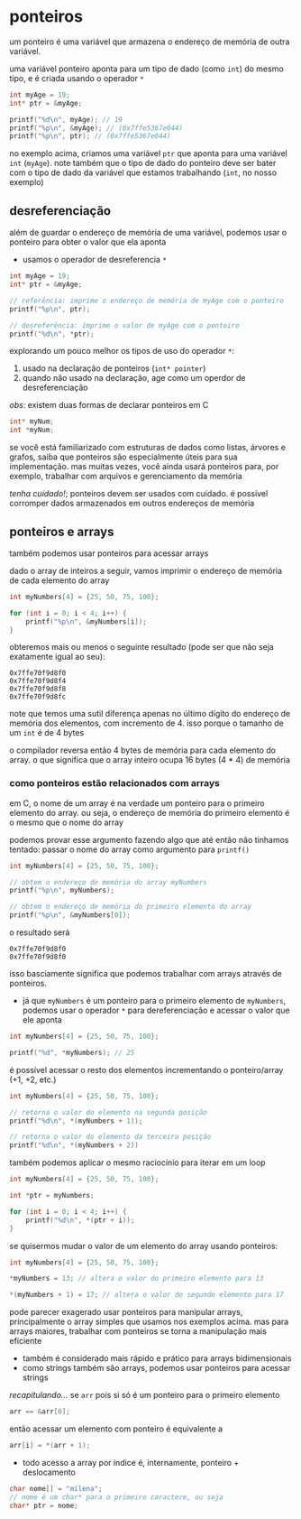 # ponteiros
um ponteiro é uma variável que armazena o endereço de memória de outra variável.

uma variável ponteiro aponta para um tipo de dado (como `int`) do mesmo tipo, e é criada usando o operador `*`

```c
int myAge = 19;
int* ptr = &myAge;

printf("%d\n", myAge); // 19
printf("%p\n", &myAge); // (0x7ffe5367e044)
printf("%p\n", ptr); // (0x7ffe5367e044)
```
no exemplo acima, criamos uma variável `ptr` que aponta para uma variável `int` (`myAge`). note também que o tipo de dado do ponteiro deve ser bater com o tipo de dado da variável que estamos trabalhando (`int`, no nosso exemplo)

## desreferenciação
além de guardar o endereço de memória de uma variável, podemos usar o ponteiro para obter o valor que ela aponta
* usamos o operador de desreferencia `*`

```c
int myAge = 19;
int* ptr = &myAge;

// referência: imprime o endereço de memória de myAge com o ponteiro
printf("%p\n", ptr);

// desreferência: imprime o valor de myAge com o ponteiro
printf("%d\n", *ptr);
```

explorando um pouco melhor os tipos de uso do operador `*`:
1. usado na declaração de ponteiros (`int* pointer`)
2. quando não usado na declaração, age como um operdor de desreferenciação

*obs*: existem duas formas de declarar ponteiros em C
```c
int* myNum;
int *myNum;
```

se você está familiarizado com estruturas de dados como listas, árvores e grafos, saiba que ponteiros são especialmente úteis para sua implementação. mas muitas vezes, você ainda usará ponteiros para, por exemplo, trabalhar com arquivos e gerenciamento da memória

*tenha cuidado!*; ponteiros devem ser usados com cuidado. é possível corromper dados armazenados em outros endereços de memória

## ponteiros e arrays
também podemos usar ponteiros para acessar arrays

dado o array de inteiros a seguir, vamos imprimir o endereço de memória de cada elemento do array
```c
int myNumbers[4] = {25, 50, 75, 100};

for (int i = 0; i < 4; i++) {
    printf("%p\n", &myNumbers[i]);
}
```
obteremos mais ou menos o seguinte resultado (pode ser que não seja exatamente igual ao seu):
```
0x7ffe70f9d8f0
0x7ffe70f9d8f4
0x7ffe70f9d8f8
0x7ffe70f9d8fc
```

note que temos uma sutil diferença apenas no último dígito do endereço de memória dos elementos, com incremento de 4. isso porque o tamanho de um `int` é de 4 bytes

o compilador reversa então 4 bytes de memória para cada elemento do array. o que significa que o array inteiro ocupa 16 bytes (4 * 4) de memória

### como ponteiros estão relacionados com arrays
em C, o nome de um array é na verdade um ponteiro para o primeiro elemento do array. ou seja, o endereço de memória do primeiro elemento é o mesmo que o nome do array

podemos provar esse argumento fazendo algo que até então não tinhamos tentado: passar o nome do array como argumento para `printf()`
```c
int myNumbers[4] = {25, 50, 75, 100};

// obtem o endereço de memória do array myNumbers
printf("%p\n", myNumbers);

// obtem o endereço de memória do primeiro elemento do array
printf("%p\n", &myNumbers[0]);
```
o resultado será
```
0x7ffe70f9d8f0
0x7ffe70f9d8f0
```

isso basciamente significa que podemos trabalhar com arrays através de ponteiros.
* já que `myNumbers` é um ponteiro para o primeiro elemento de `myNumbers`, podemos usar o operador `*` para dereferenciação e acessar o valor que ele aponta
```c
int myNumbers[4] = {25, 50, 75, 100};

printf("%d", *myNumbers); // 25
```

é possível acessar o resto dos elementos incrementando o ponteiro/array (+1, +2, etc.)
```c
int myNumbers[4] = {25, 50, 75, 100};

// retorna o valor do elemento na segunda posição
printf("%d\n", *(myNumbers + 1));

// retorna o valor do elemento da terceira posição
printf("%d\n", *(myNumbers + 2))
```

também podemos aplicar o mesmo raciocínio para iterar em um loop
```c
int myNumbers[4] = {25, 50, 75, 100};

int *ptr = myNumbers;

for (int i = 0; i < 4; i++) {
    printf("%d\n", *(ptr + i));
}
```

se quisermos mudar o valor de um elemento do array usando ponteiros:
```c
int myNumbers[4] = {25, 50, 75, 100};

*myNumbers = 13; // altera o valor do primeiro elemento para 13

*(myNumbers + 1) = 17; // altera o valor do segundo elemento para 17
```

pode parecer exagerado usar ponteiros para manipular arrays, principalmente o array simples que usamos nos exemplos acima. mas para arrays maiores, trabalhar com ponteiros se torna a manipulação mais eficiente
* também é considerado mais rápido e prático para arrays bidimensionais
* como strings também são arrays, podemos usar ponteiros para acessar strings

*recapitulando...*
se `arr` pois si só é um ponteiro para o primeiro elemento
```c
arr == &arr[0];
```
então acessar um elemento com ponteiro é equivalente a 
```c
arr[i] = *(arr + 1);
```
* todo acesso a array por índice é, internamente, ponteiro + deslocamento

```c
char nome[] = "milena";
// nome é um char* para o primeiro caractere, ou seja
char* ptr = nome;
```